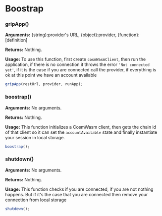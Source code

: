 # Boostrap

### gripApp()

**Arguments:** {string}:provider's URL, {object}:provider, {function}:\[definition]

**Returns:** Nothing.

**Usage:** To use this function, first create `cosmWasmClient`, then run the application, if there is no connection it throws the error `'Not connected yet'`, if it is the case if you are connected call the provider, if everything is ok at this point we have an account available

```javascript
gripApp(restUrl, provider, runApp);
```

### boostrap()

**Arguments:** No arguments.

**Returns:** Nothing.

**Usage:** This function initializes a CosmWasm client, then gets the chain id of that client so it can set the `accountAvailable` state and finally instantiate your session in local storage.

```javascript
boostrap();
```

### shutdown()

**Arguments:** No arguments.

**Returns:** Nothing.

**Usage:** This function checks if you are connected, if you are not nothing happens. But if it's the case that you are connected then remove your connection from local storage

```javascript
shutdown();
```
